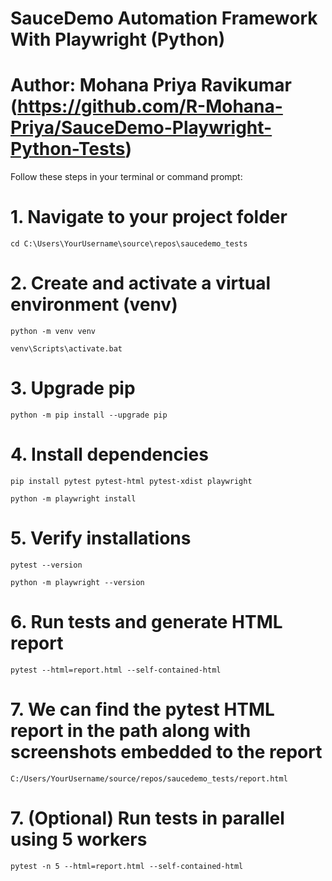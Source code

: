 # SauceDemo Automation Framework With Playwright (Python)

# Author: Mohana Priya Ravikumar (https://github.com/R-Mohana-Priya/SauceDemo-Playwright-Python-Tests)

Follow these steps in your terminal or command prompt:

# 1. Navigate to your project folder

	cd C:\Users\YourUsername\source\repos\saucedemo_tests

# 2. Create and activate a virtual environment (venv)

	python -m venv venv
	
	venv\Scripts\activate.bat

# 3. Upgrade pip

	python -m pip install --upgrade pip

# 4. Install dependencies

	pip install pytest pytest-html pytest-xdist playwright

	python -m playwright install

# 5. Verify installations

	pytest --version

	python -m playwright --version

# 6. Run tests and generate HTML report

	pytest --html=report.html --self-contained-html

# 7. We can find the pytest HTML report in the path along with screenshots embedded to the report

	C:/Users/YourUsername/source/repos/saucedemo_tests/report.html

# 7. (Optional) Run tests in parallel using 5 workers
	
	pytest -n 5 --html=report.html --self-contained-html
